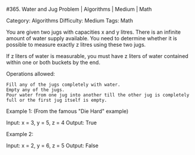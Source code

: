 #365. Water and Jug Problem | Algorithms | Medium | Math

Category: Algorithms
Difficulty: Medium
Tags: Math

You are given two jugs with capacities x and y litres. There is an infinite amount of water supply available. You need to determine whether it is possible to measure exactly z litres using these two jugs.

If z liters of water is measurable, you must have z liters of water contained within one or both buckets by the end.

Operations allowed:


	Fill any of the jugs completely with water.
	Empty any of the jugs.
	Pour water from one jug into another till the other jug is completely full or the first jug itself is empty.


Example 1: (From the famous "Die Hard" example)


Input: x = 3, y = 5, z = 4
Output: True


Example 2:


Input: x = 2, y = 6, z = 5
Output: False

